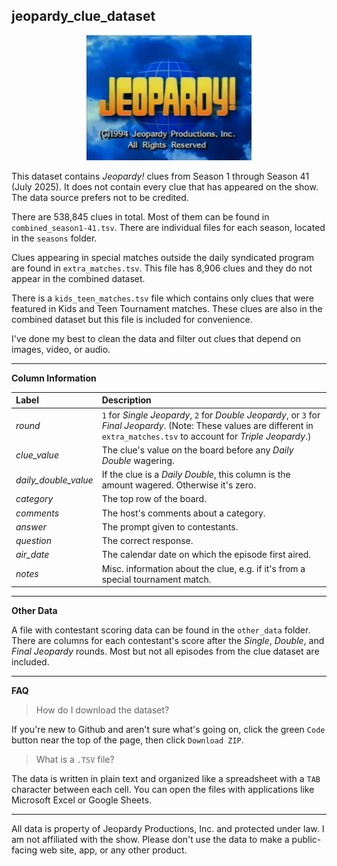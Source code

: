 ## jeopardy_clue_dataset

<p align="center"><img src="images/jeo_logo_1994.jpg" alt="Jeopardy! Logo" /></p>

This dataset contains _Jeopardy!_ clues from Season 1 through Season 41 (July 2025). It does not contain every clue that has appeared on the show. The data source prefers not to be credited.

There are 538,845 clues in total. Most of them can be found in `combined_season1-41.tsv`. There are individual files for each season, located in the `seasons` folder.

Clues appearing in special matches outside the daily syndicated program are found in `extra_matches.tsv`. This file has 8,906 clues and they do not appear in the combined dataset.

There is a `kids_teen_matches.tsv` file which contains only clues that were featured in Kids and Teen Tournament matches. These clues are also in the combined dataset but this file is included for convenience.

I've done my best to clean the data and filter out clues that depend on images, video, or audio.

---

**Column Information**

| Label                | Description                                                                                                                                                                    |
|:---------------------|:-------------------------------------------------------------------------------------------------------------------------------------------------------------------------------|
| _round_              | `1` for _Single Jeopardy_, `2` for _Double Jeopardy_, or `3` for _Final Jeopardy_. (Note: These values are different in `extra_matches.tsv` to account for _Triple Jeopardy_.) |
| _clue_value_         | The clue's value on the board before any _Daily Double_ wagering.                                                                                                              |
| _daily_double_value_ | If the clue is a _Daily Double_, this column is the amount wagered. Otherwise it's zero.                                                                                       |
| _category_           | The top row of the board.                                                                                                                                                      |
| _comments_           | The host's comments about a category.                                                                                                                                          |
| _answer_             | The prompt given to contestants.                                                                                                                                               |
| _question_           | The correct response.                                                                                                                                                          |
| _air_date_           | The calendar date on which the episode first aired.                                                                                                                            |
| _notes_              | Misc. information about the clue, e.g. if it's from a special tournament match.                                                                                                |

---

**Other Data**

A file with contestant scoring data can be found in the `other_data` folder. There are columns for each contestant's score after the _Single_, _Double_, and _Final Jeopardy_ rounds. Most but not all episodes from the clue dataset are included.

---

**FAQ**

> How do I download the dataset?

If you're new to Github and aren't sure what's going on, click the green `Code` button near the top of the page, then click `Download ZIP`.

> What is a `.TSV` file?

The data is written in plain text and organized like a spreadsheet with a `TAB` character between each cell. You can open the files with applications like Microsoft Excel or Google Sheets.

---

All data is property of Jeopardy Productions, Inc. and protected under law. I am not affiliated with the show. Please don't use the data to make a public-facing web site, app, or any other product.



